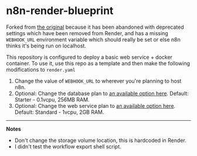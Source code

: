 # n8n-render-blueprint

Forked from [the original](https://github.com/ready4mars/n8n-render) because it has been abandoned with deprecated settings which have been removed from Render, and has a missing `WEBHOOK_URL` environment variable which should really be set or else n8n thinks it's being run on localhost.

This repository is configured to deploy a basic web service + docker container. To use it, use this repo as a template and then make the following modifications to `render.yaml`

1. Change the value of `WEBHOOK_URL` to wherever you're planning to host n8n.
2. Optional: Change the database plan to [an available option here](https://render.com/docs/blueprint-spec#essential-fields-1). Default: Starter - 0.1vcpu, 256MB RAM.
3. Optional: Change the web service plan to [an available option here](https://render.com/docs/blueprint-spec#essential-fields-1). Default: Standard - 1vcpu, 2GB RAM.

---

**Notes**
- Don't change the storage volume location, this is hardcoded in Render.
- I didn't test the workflow export shell script.
